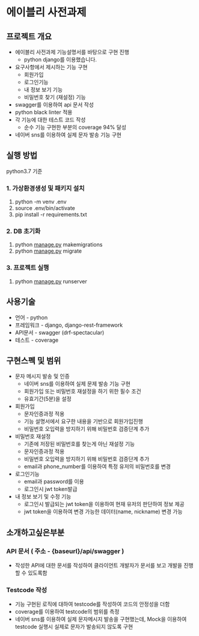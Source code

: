 # 에이블리 사전과제

## 프로젝트 개요

- 에이블리 사전과제 기능설명서를 바탕으로 구현 진행
    - python django를 이용했습니다.
- 요구사항에서 제시하는 기능 구현
    - 회원가입
    - 로그인기능
    - 내 정보 보기 기능
    - 비밀번호 찾기 (재설정) 기능
- swagger를 이용하여 api 문서 작성
- python black linter 적용
- 각 기능에 대한 테스트 코드 작성
    - 순수 기능 구현한 부분의 coverage 94% 달성
- 네이버 sns를 이용하여 실제 문자 발송 기능 구현

## 실행 방법

python3.7 기준

### 1. 가상환경생성 및 패키지 설치

1. python -m venv .env
2. source .env/bin/activate
3. pip install -r requirements.txt

### 2. DB 초기화

1. python [manage.py](http://manage.py) makemigrations
2. python [manage.py](http://manage.py) migrate

### 3. 프로젝트 실행

1. python [manage.py](http://manage.py) runserver

## 사용기술

- 언어 - python
- 프레임워크 - django, django-rest-framework
- API문서 - swagger (drf-spectacular)
- 테스트 - coverage

## 구현스펙 및 범위

- 문자 메시지 발송 및 인증
    - 네이버 sns를 이용하여 실제 문제 발송 기능 구현
    - 회원가입 또는 비밀번호 재설정을 하기 위한 필수 조건
    - 유효기간(5분)을 설정
- 회원가입
    - 문자인증과정 적용
    - 기능 설명서에서 요구한 내용을 기반으로 회원가입진행
    - 비밀번호 오입력을 방지하기 위해 비밀번호 검증단계 추가
- 비밀번호 재설정
    - 기존에 저장된 비밀번호를 찾는게 아닌 재설정 기능
    - 문자인증과정 적용
    - 비밀번호 오입력을 방지하기 위해 비밀번호 검증단계 추가
    - email과 phone_number를 이용하여 특정 유저의 비밀번호를 변경
- 로그인기능
    - email과 password를 이용
    - 로그인시 jwt token발급
- 내 정보 보기 및 수정 기능
    - 로그인시 발급되는 jwt token을 이용하여 현재 유저의 판단하여 정보 제공
    - jwt token을 이용하여 변경 가능한 데이터(name, nickname) 변경 가능

## 소개하고싶은부분

### API 문서 ( 주소 - {baseurl}/api/swagger )

- 작성한 API에 대한 문서를 작성하여 클라이언트 개발자가 문서를 보고 개발을 진행할 수 있도록함

### Testcode 작성

- 기능 구현된 로직에 대하여 testcode를 작성하여 코드의 안정성을 더함
- coverage를 이용하여 testcode의 범위를 측정
- 네이버 sns를 이용하여 실제 문자메시지 발송을 구현했는데, Mock을 이용하여 testcode 실행시 실제로 문자가 발송되지 않도록 구현